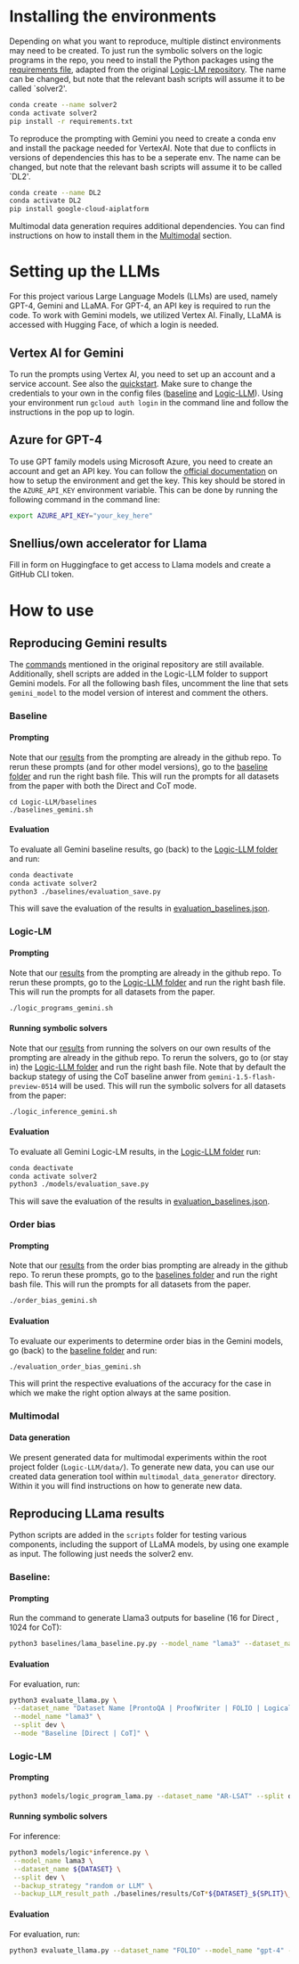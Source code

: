 # Installing the environments

Depending on what you want to reproduce, multiple distinct environments may need to be created. To just run the symbolic solvers on the logic programs in the repo, you need to install the Python packages using the [requirements file](Logic-LLM/requirements.txt), adapted from the original [Logic-LM repository](https://github.com/teacherpeterpan/Logic-LLM). The name can be changed, but note that the relevant bash scripts will assume it to be called `solver2'.

```bash
conda create --name solver2
conda activate solver2
pip install -r requirements.txt
```

To reproduce the prompting with Gemini you need to create a conda env and install the package needed for VertexAI. Note that due to conflicts in versions of dependencies this has to be a seperate env. The name can be changed, but note that the relevant bash scripts will assume it to be called `DL2'.

```bash
conda create --name DL2
conda activate DL2
pip install google-cloud-aiplatform
```

Multimodal data generation requires additional dependencies. You can find instructions on how to install them in the [Multimodal](#multimodal) section.

# Setting up the LLMs

For this project various Large Language Models (LLMs) are used, namely GPT-4, Gemini and LLaMA. For GPT-4, an API key is required to run the code. To work with Gemini models, we utilized Vertex AI. Finally, LLaMA is accessed with Hugging Face, of which a login is needed.

## Vertex AI for Gemini

To run the prompts using Vertex AI, you need to set up an account and a service account. See also the [quickstart](https://cloud.google.com/vertex-ai/generative-ai/docs/start/quickstarts/quickstart-multimodal). Make sure to change the credentials to your own in the config files ([baseline](https://github.com/dqmis/dl2/tree/master/Logic-LLM/baselines/model_globals.py) and [Logic-LLM](https://github.com/dqmis/dl2/tree/master/Logic-LLM/models/model_globals.py)). Using your environment run `gcloud auth login` in the command line and follow the instructions in the pop up to login.

## Azure for GPT-4

To use GPT family models using Microsoft Azure, you need to create an account and get an API key. You can follow the [official documentation](https://learn.microsoft.com/en-us/azure/ai-services/openai/concepts/models) on how to setup the environment and get the key. This key should be stored in the `AZURE_API_KEY` environment variable. This can be done by running the following command in the command line:

```bash
export AZURE_API_KEY="your_key_here"
```

## Snellius/own accelerator for Llama

Fill in form on Huggingface to get access to Llama models and create a GitHub CLI token.

# How to use

## Reproducing Gemini results

The [commands](https://github.com/teacherpeterpan/Logic-LLM/blob/main/README.md) mentioned in the original repository are still available. Additionally, shell scripts are added in the Logic-LLM folder to support Gemini models. For all the following bash files, uncomment the line that sets `gemini_model` to the model version of interest and comment the others.

### Baseline

#### Prompting

Note that our [results](https://github.com/dqmis/dl2/tree/master/Logic-LLM/baselines/results/) from the prompting are already in the github repo. To rerun these prompts (and for other model versions), go to the [baseline folder](https://github.com/dqmis/dl2/tree/master/Logic-LLM/baselines/) and run the right bash file. This will run the prompts for all datasets from the paper with both the Direct and CoT mode.

```
cd Logic-LLM/baselines
./baselines_gemini.sh
```

#### Evaluation

To evaluate all Gemini baseline results, go (back) to the [Logic-LLM folder](https://github.com/dqmis/dl2/tree/master/Logic-LLM/) and run:

```bash
conda deactivate
conda activate solver2
python3 ./baselines/evaluation_save.py
```

This will save the evaluation of the results in [evaluation_baselines.json](https://github.com/dqmis/dl2/tree/master/Logic-LLM/baselines/evaluation/evaluation_baselines.json).

### Logic-LM

#### Prompting

Note that our [results](https://github.com/dqmis/dl2/tree/master/Logic-LLM/outputs/logic_programs) from the prompting are already in the github repo. To rerun these prompts, go to the [Logic-LLM folder](https://github.com/dqmis/dl2/tree/master/Logic-LLM/) and run the right bash file. This will run the prompts for all datasets from the paper.

```bash
./logic_programs_gemini.sh
```

#### Running symbolic solvers

Note that our [results](https://github.com/dqmis/dl2/tree/master/Logic-LLM/outputs/logic_inference) from running the solvers on our own results of the prompting are already in the github repo. To rerun the solvers, go to (or stay in) the [Logic-LLM folder](https://github.com/dqmis/dl2/tree/master/Logic-LLM/) and run the right bash file. Note that by default the backup stategy of using the CoT baseline anwer from `gemini-1.5-flash-preview-0514` will be used. This will run the symbolic solvers for all datasets from the paper:

```bash
./logic_inference_gemini.sh
```

#### Evaluation

To evaluate all Gemini Logic-LM results, in the [Logic-LLM folder](https://github.com/dqmis/dl2/tree/master/Logic-LLM/) run:

```bash
conda deactivate
conda activate solver2
python3 ./models/evaluation_save.py
```

This will save the evaluation of the results in [evaluation_baselines.json](https://github.com/dqmis/dl2/tree/master/Logic-LLM/baselines/evaluation/evaluation_baselines.json).

### Order bias

#### Prompting

Note that our [results](https://github.com/dqmis/dl2/tree/master/Logic-LLM/baselines/results/) from the order bias prompting are already in the github repo. To rerun these prompts, go to the [baselines folder](https://github.com/dqmis/dl2/tree/master/Logic-LLM/baselines) and run the right bash file. This will run the prompts for all datasets from the paper.

```bash
./order_bias_gemini.sh
```

#### Evaluation

To evaluate our experiments to determine order bias in the Gemini models, go (back) to the [baseline folder](https://github.com/dqmis/dl2/tree/master/Logic-LLM/baselines/) and run:

```bash
./evaluation_order_bias_gemini.sh
```

This will print the respective evaluations of the accuracy for the case in which we make the right option always at the same position.

### Multimodal

#### Data generation

We present generated data for multimodal experiments within the root project folder (`Logic-LLM/data/`). To generate new data, you can use our created data generation tool within `multimodal_data_generator` directory. Within it you will find instructions on how to generate new data.

## Reproducing LLama results

Python scripts are added in the `scripts` folder for testing various components, including the support of LLaMA models, by using one example as input. The following just needs the solver2 env.

### Baseline:

#### Prompting

Run the command to generate Llama3 outputs for baseline (16 for Direct , 1024 for CoT):

```bash
python3 baselines/lama_baseline.py.py --model_name "lama3" --dataset_name "FOLIO" --split dev --mode "Direct" --max_new_tokens "16"
```

#### Evaluation

For evaluation, run:

```bash
python3 evaluate_llama.py \
 --dataset_name "Dataset Name [ProntoQA | ProofWriter | FOLIO | LogicalDeduction ｜ AR-LSAT]" \
 --model_name "lama3" \
 --split dev \
 --mode "Baseline [Direct | CoT]" \

```

### Logic-LM

#### Prompting

```bash
python3 models/logic_program_lama.py --dataset_name "AR-LSAT" --split dev --model_name "lama3" --max_new_tokens 1024
```

#### Running symbolic solvers

For inference:

```bash
python3 models/logic*inference.py \
 --model_name lama3 \
 --dataset_name ${DATASET} \
 --split dev \
 --backup_strategy "random or LLM" \
 --backup_LLM_result_path ./baselines/results/CoT*${DATASET}_${SPLIT}\_${MODEL}.json
```

#### Evaluation

For evaluation, run:
```bash
python3 evaluate_llama.py --dataset_name "FOLIO" --model_name "gpt-4" --split dev --backup "random or LLM"
```
